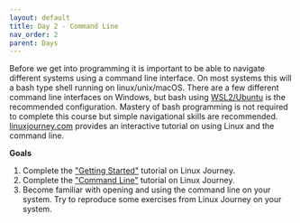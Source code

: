 ```yaml
---
layout: default
title: Day 2 - Command Line
nav_order: 2
parent: Days
---
```


Before we get into programming it is important to be able to navigate different systems using a command line interface.  On most systems this will a bash type shell running on linux/unix/macOS.  There are a few different command line interfaces on Windows, but bash using [WSL2/Ubuntu](https://learn.microsoft.com/en-us/windows/wsl/about) is the recommended configuration. Mastery of bash programming is not required to complete this course but simple navigational skills are recommended.  [linuxjourney.com](https://linuxjourney.com) provides an interactive tutorial on using Linux and the command line.

**Goals**
1. Complete the ["Getting Started"](https://linuxjourney.com/lesson/linux-history) tutorial on Linux Journey. 
2. Complete the ["Command Line"](https://linuxjourney.com/lesson/the-shell) tutorial on Linux Journey.
3. Become familiar with opening and using the command line on your system.  Try to reproduce some exercises from Linux Journey on your system.
